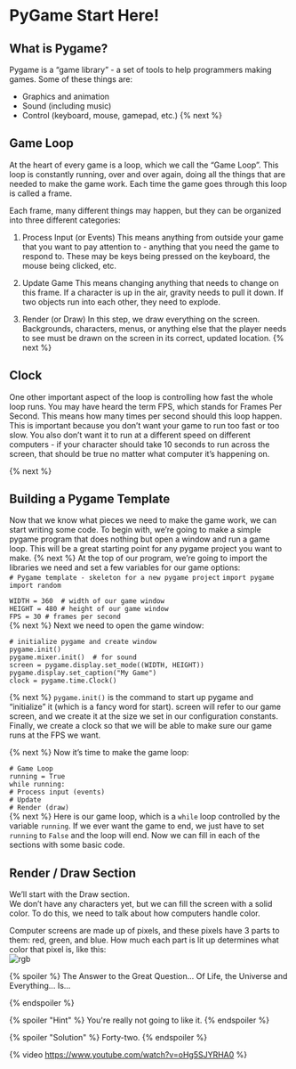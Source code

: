 # PyGame Start Here!
## What is Pygame?
Pygame is a “game library” - a set of tools to help programmers making games. Some of these things are:  

- Graphics and animation
- Sound (including music)
- Control (keyboard, mouse, gamepad, etc.)
{% next %}
## Game Loop
At the heart of every game is a loop, which we call the “Game Loop”. This loop is constantly running, over and over again, doing all the things that are needed to make the game work. Each time the game goes through this loop is called a frame.  

Each frame, many different things may happen, but they can be organized into three different categories:

1. Process Input (or Events)
This means anything from outside your game that you want to pay attention to - anything that you need the game to respond to. These may be keys being pressed on the keyboard, the mouse being clicked, etc.

2. Update Game
This means changing anything that needs to change on this frame. If a character is up in the air, gravity needs to pull it down. If two objects run into each other, they need to explode.

3. Render (or Draw)
In this step, we draw everything on the screen. Backgrounds, characters, menus, or anything else that the player needs to see must be drawn on the screen in its correct, updated location.
{% next %}

## Clock
One other important aspect of the loop is controlling how fast the whole loop runs. You may have heard the term FPS, which stands for Frames Per Second. This means how many times per second should this loop happen. This is important because you don’t want your game to run too fast or too slow. You also don’t want it to run at a different speed on different computers - if your character should take 10 seconds to run across the screen, that should be true no matter what computer it’s happening on.


{% next %}
## Building a Pygame Template
Now that we know what pieces we need to make the game work, we can start writing some code. To begin with, we’re going to make a simple pygame program that does nothing but open a window and run a game loop. This will be a great starting point for any pygame project you want to make.
{% next %}
At the top of our program, we’re going to import the libraries we need and set a few variables for our game options:  
`# Pygame template - skeleton for a new pygame project`
`import pygame`
`import random`

`WIDTH = 360  # width of our game window`  
`HEIGHT = 480 # height of our game window`  
`FPS = 30 # frames per second `  
{% next %}
Next we need to open the game window:  

`# initialize pygame and create window`  
`pygame.init()`  
`pygame.mixer.init()  # for sound`  
`screen = pygame.display.set_mode((WIDTH, HEIGHT))`  
`pygame.display.set_caption("My Game")`  
`clock = pygame.time.Clock()`  

{% next %}
`pygame.init()` is the command to start up pygame and “initialize” it (which is a fancy word for start). screen will refer to our game screen, and we create it at the size we set in our configuration constants. Finally, we create a clock so that we will be able to make sure our game runs at the FPS we want.

{% next %}
Now it’s time to make the game loop:

`# Game Loop`  
`running = True`  
`while running:`  
    `# Process input (events)`  
    `# Update`  
    `# Render (draw)`  
{% next %}
Here is our game loop, which is a `while` loop controlled by the variable `running`. If we ever want the game to end, we just have to set `running` to `False` and the loop will end. Now we can fill in each of the sections with some basic code.

## Render / Draw Section
We’ll start with the Draw section.  
We don’t have any characters yet, but we can fill the screen with a solid color. To do this, we need to talk about how computers handle color.

Computer screens are made up of pixels, and these pixels have 3 parts to them: red, green, and blue. How much each part is lit up determines what color that pixel is, like this:  
![rgb](http://kidscancode.org/blog/img/rgb_color_explain.png)

{% spoiler %} The Answer to the Great Question... Of Life, the Universe and Everything... Is...

{% endspoiler %}

{% spoiler "Hint" %} You're really not going to like it. {% endspoiler %}

{% spoiler "Solution" %} Forty-two. {% endspoiler %}

{% video https://www.youtube.com/watch?v=oHg5SJYRHA0 %}
